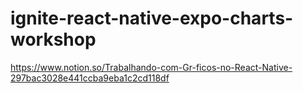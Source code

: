 # ignite-react-native-expo-charts-workshop

https://www.notion.so/Trabalhando-com-Gr-ficos-no-React-Native-297bac3028e441ccba9eba1c2cd118df
